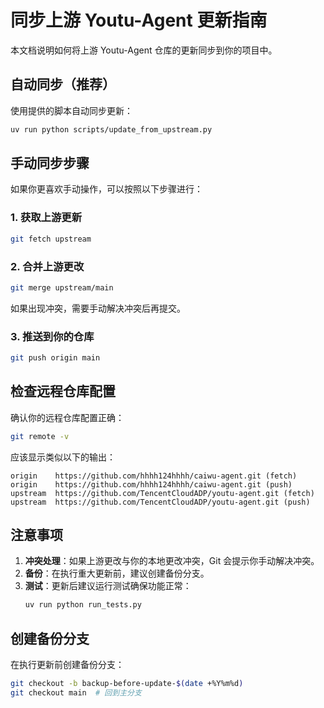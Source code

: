 # 同步上游 Youtu-Agent 更新指南

本文档说明如何将上游 Youtu-Agent 仓库的更新同步到你的项目中。

## 自动同步（推荐）

使用提供的脚本自动同步更新：

```bash
uv run python scripts/update_from_upstream.py
```

## 手动同步步骤

如果你更喜欢手动操作，可以按照以下步骤进行：

### 1. 获取上游更新
```bash
git fetch upstream
```

### 2. 合并上游更改
```bash
git merge upstream/main
```

如果出现冲突，需要手动解决冲突后再提交。

### 3. 推送到你的仓库
```bash
git push origin main
```

## 检查远程仓库配置

确认你的远程仓库配置正确：

```bash
git remote -v
```

应该显示类似以下的输出：
```
origin    https://github.com/hhhh124hhhh/caiwu-agent.git (fetch)
origin    https://github.com/hhhh124hhhh/caiwu-agent.git (push)
upstream  https://github.com/TencentCloudADP/youtu-agent.git (fetch)
upstream  https://github.com/TencentCloudADP/youtu-agent.git (push)
```

## 注意事项

1. **冲突处理**：如果上游更改与你的本地更改冲突，Git 会提示你手动解决冲突。
2. **备份**：在执行重大更新前，建议创建备份分支。
3. **测试**：更新后建议运行测试确保功能正常：
   ```bash
   uv run python run_tests.py
   ```

## 创建备份分支

在执行更新前创建备份分支：

```bash
git checkout -b backup-before-update-$(date +%Y%m%d)
git checkout main  # 回到主分支
```